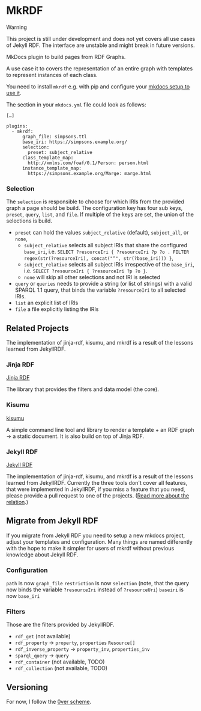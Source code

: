 # MkRDF

> [!WARNING]
>
> This project is still under development and does not yet covers all use cases of Jekyll RDF.
> The interface are unstable and might break in future versions.


MkDocs plugin to build pages from RDF Graphs.

A use case it to covers the representation of an entire graph with templates to represent instances of each class.

You need to install `mkrdf` e.g. with pip and configure your [mkdocs setup to use it](https://www.mkdocs.org/dev-guide/plugins/#using-plugins).

The section in your `mkdocs.yml` file could look as follows:

```
[…]

plugins:
  - mkrdf:
      graph_file: simpsons.ttl
      base_iri: https://simpsons.example.org/
      selection:
        preset: subject_relative
      class_template_map:
        http://xmlns.com/foaf/0.1/Person: person.html
      instance_template_map:
        https://simpsons.example.org/Marge: marge.html

```

### Selection

The `selection` is responsible to choose for which IRIs from the provided graph a page should be build.
The configuration key has four sub keys, `preset`, `query`, `list`, and `file`. If multiple of the keys are set, the union of the selections is build.

- `preset` can hold the values `subject_relative` (default), `subject_all`, or `none`,
  - `subject_relative` selects all subject IRIs that share the configured `base_iri`, i.e. `SELECT ?resourceIri { ?resourceIri ?p ?o . FILTER regex(str(?resourceIri), concat("^", str(?base_iri))) }`,
  - `subject_relative` selects all subject IRIs irrespective of the `base_iri`, i.e. `SELECT ?resourceIri { ?resourceIri ?p ?o }`.
  - `none` will skip all other selections and not IRI is selected
- `query` or `queries` needs to provide a string (or list of strings) with a valid SPARQL 1.1 query, that binds the variable `?resourceIri` to all selected IRIs.
- `list` an explicit list of IRIs
- `file` a file explicitly listing the IRIs


## Related Projects

The implementation of jinja-rdf, kisumu, and mkrdf is a result of the lessons learned from JekyllRDF.

### Jinja RDF

[Jinja RDF](https://github.com/AKSW/jinja-rdf)

The library that provides the filters and data model (the core).

### Kisumu

[kisumu](https://github.com/AKSW/kisumu)

A simple command line tool and library to render a template + an RDF graph -> a static document.
It is also build on top of Jinja RDF.

### Jekyll RDF

[Jekyll RDF](https://github.com/AKSW/jekyll-rdf)

The implementation of jinja-rdf, kisumu, and mkrdf is a result of the lessons learned from JekyllRDF.
Currently the three tools don't cover all features, that were implemented in JekyllRDF, if you miss a feature that you need, please provide a pull request to one of the projects.
([Read more about the relation](https://github.com/AKSW/jinja-rdf/blob/main/README.md#jekyll-rdf).)

## Migrate from Jekyll RDF

If you migrate from Jekyll RDF you need to setup a new mkdocs project, adjust your templates and configuration.
Many things are named differently with the hope to make it simpler for users of mkrdf without previous knowledge about Jekyll RDF.

### Configuration

`path` is now `graph_file`
`restriction` is now `selection` (note, that the query now binds the variable `?resourceIri` instead of `?resourceUri`)
`baseiri` is now `base_iri`

### Filters

Those are the filters provided by JekyllRDF.

- `rdf_get` (not available)
- `rdf_property`  -> `property`, `properties` `Resource[]`
- `rdf_inverse_property` -> `property_inv`, `properties_inv`
- `sparql_query`  -> `query`
- `rdf_container` (not available, TODO)
- `rdf_collection` (not available, TODO)

## Versioning

For now, I follow the [0ver scheme](https://0ver.org/).